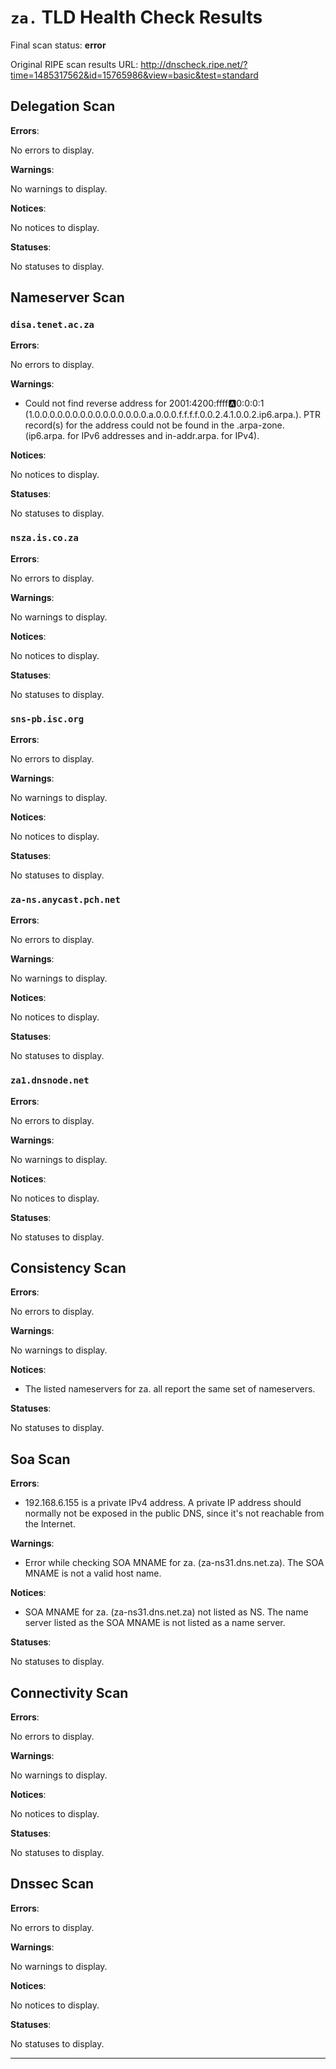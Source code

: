 # `za.` TLD Health Check Results

Final scan status: **error** 

Original RIPE scan results URL: http://dnscheck.ripe.net/?time=1485317562&id=15765986&view=basic&test=standard

## Delegation Scan

**Errors**:

No errors to display.

**Warnings**:

No warnings to display.

**Notices**:

No notices to display.

**Statuses**:

No statuses to display.

## Nameserver Scan

### `disa.tenet.ac.za`

**Errors**:

No errors to display.

**Warnings**:

* Could not find reverse address for 2001:4200:ffff:a:0:0:0:1 (1.0.0.0.0.0.0.0.0.0.0.0.0.0.0.0.a.0.0.0.f.f.f.f.0.0.2.4.1.0.0.2.ip6.arpa.). PTR record(s) for the address could not be found in the .arpa-zone. (ip6.arpa. for IPv6 addresses and in-addr.arpa. for IPv4).

**Notices**:

No notices to display.

**Statuses**:

No statuses to display.

### `nsza.is.co.za`

**Errors**:

No errors to display.

**Warnings**:

No warnings to display.

**Notices**:

No notices to display.

**Statuses**:

No statuses to display.

### `sns-pb.isc.org`

**Errors**:

No errors to display.

**Warnings**:

No warnings to display.

**Notices**:

No notices to display.

**Statuses**:

No statuses to display.

### `za-ns.anycast.pch.net`

**Errors**:

No errors to display.

**Warnings**:

No warnings to display.

**Notices**:

No notices to display.

**Statuses**:

No statuses to display.

### `za1.dnsnode.net`

**Errors**:

No errors to display.

**Warnings**:

No warnings to display.

**Notices**:

No notices to display.

**Statuses**:

No statuses to display.

## Consistency Scan

**Errors**:

No errors to display.

**Warnings**:

No warnings to display.

**Notices**:

* The listed nameservers for za. all report the same set of nameservers.

**Statuses**:

No statuses to display.

## Soa Scan

**Errors**:

* 192.168.6.155 is a private IPv4 address. A private IP address should normally not be exposed in the public DNS, since it's not reachable from the Internet.

**Warnings**:

* Error while checking SOA MNAME for za. (za-ns31.dns.net.za). The SOA MNAME is not a valid host name.

**Notices**:

* SOA MNAME for za. (za-ns31.dns.net.za) not listed as NS. The name server listed as the SOA MNAME is not listed as a name server.

**Statuses**:

No statuses to display.

## Connectivity Scan

**Errors**:

No errors to display.

**Warnings**:

No warnings to display.

**Notices**:

No notices to display.

**Statuses**:

No statuses to display.

## Dnssec Scan

**Errors**:

No errors to display.

**Warnings**:

No warnings to display.

**Notices**:

No notices to display.

**Statuses**:

No statuses to display.


---
